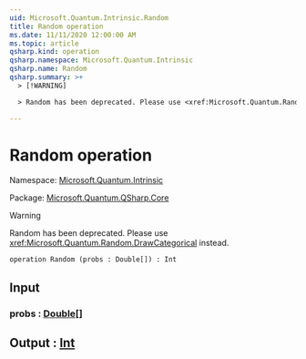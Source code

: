```yaml
---
uid: Microsoft.Quantum.Intrinsic.Random
title: Random operation
ms.date: 11/11/2020 12:00:00 AM
ms.topic: article
qsharp.kind: operation
qsharp.namespace: Microsoft.Quantum.Intrinsic
qsharp.name: Random
qsharp.summary: >+
  > [!WARNING]

  > Random has been deprecated. Please use <xref:Microsoft.Quantum.Random.DrawCategorical> instead.

---
```


# Random operation

Namespace: [Microsoft.Quantum.Intrinsic](xref:Microsoft.Quantum.Intrinsic)

Package: [Microsoft.Quantum.QSharp.Core](https://nuget.org/packages/Microsoft.Quantum.QSharp.Core)


> [!WARNING]
> Random has been deprecated. Please use <xref:Microsoft.Quantum.Random.DrawCategorical> instead.



```qsharp
operation Random (probs : Double[]) : Int
```


## Input

### probs : [Double](xref:microsoft.quantum.lang-ref.double)[]





## Output : [Int](xref:microsoft.quantum.lang-ref.int)

